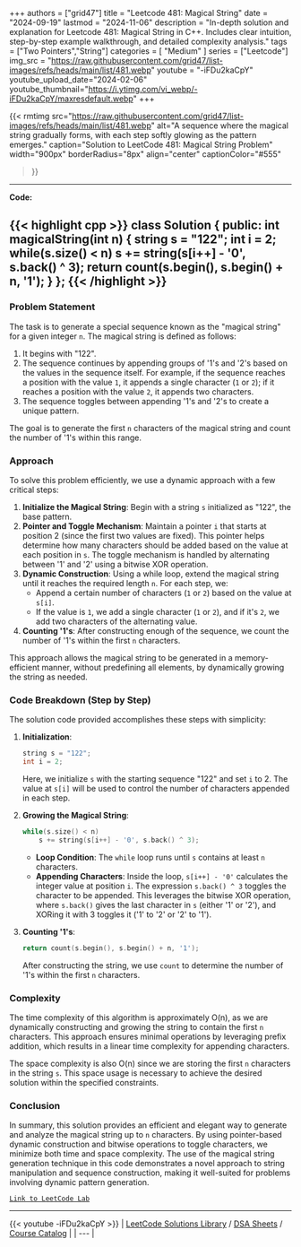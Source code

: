 
+++
authors = ["grid47"]
title = "Leetcode 481: Magical String"
date = "2024-09-19"
lastmod = "2024-11-06"
description = "In-depth solution and explanation for Leetcode 481: Magical String in C++. Includes clear intuition, step-by-step example walkthrough, and detailed complexity analysis."
tags = ["Two Pointers","String"]
categories = [
    "Medium"
]
series = ["Leetcode"]
img_src = "https://raw.githubusercontent.com/grid47/list-images/refs/heads/main/list/481.webp"
youtube = "-iFDu2kaCpY"
youtube_upload_date="2024-02-06"
youtube_thumbnail="https://i.ytimg.com/vi_webp/-iFDu2kaCpY/maxresdefault.webp"
+++


{{< rmtimg 
    src="https://raw.githubusercontent.com/grid47/list-images/refs/heads/main/list/481.webp" 
    alt="A sequence where the magical string gradually forms, with each step softly glowing as the pattern emerges."
    caption="Solution to LeetCode 481: Magical String Problem"
    width="900px"
    borderRadius="8px"
    align="center" 
    captionColor="#555"
>}}
---
**Code:**

{{< highlight cpp >}}
class Solution {
public:
    int magicalString(int n) {
        string s = "122";
        int i = 2;
        while(s.size() < n)
        s += string(s[i++] - '0', s.back() ^ 3);
        return count(s.begin(), s.begin() + n, '1');
    }
};
{{< /highlight >}}
---

### Problem Statement

The task is to generate a special sequence known as the "magical string" for a given integer `n`. The magical string is defined as follows:
1. It begins with "122".
2. The sequence continues by appending groups of '1's and '2's based on the values in the sequence itself. For example, if the sequence reaches a position with the value `1`, it appends a single character (`1` or `2`); if it reaches a position with the value `2`, it appends two characters.
3. The sequence toggles between appending '1's and '2's to create a unique pattern.

The goal is to generate the first `n` characters of the magical string and count the number of '1's within this range.

### Approach

To solve this problem efficiently, we use a dynamic approach with a few critical steps:

1. **Initialize the Magical String**: Begin with a string `s` initialized as "122", the base pattern.
2. **Pointer and Toggle Mechanism**: Maintain a pointer `i` that starts at position 2 (since the first two values are fixed). This pointer helps determine how many characters should be added based on the value at each position in `s`. The toggle mechanism is handled by alternating between '1' and '2' using a bitwise XOR operation.
3. **Dynamic Construction**: Using a while loop, extend the magical string until it reaches the required length `n`. For each step, we:
   - Append a certain number of characters (`1` or `2`) based on the value at `s[i]`. 
   - If the value is `1`, we add a single character (`1` or `2`), and if it's `2`, we add two characters of the alternating value.
4. **Counting '1's**: After constructing enough of the sequence, we count the number of '1's within the first `n` characters.

This approach allows the magical string to be generated in a memory-efficient manner, without predefining all elements, by dynamically growing the string as needed.

### Code Breakdown (Step by Step)

The solution code provided accomplishes these steps with simplicity:

1. **Initialization**:
   ```cpp
   string s = "122";
   int i = 2;
   ```
   Here, we initialize `s` with the starting sequence "122" and set `i` to 2. The value at `s[i]` will be used to control the number of characters appended in each step.

2. **Growing the Magical String**:
   ```cpp
   while(s.size() < n)
       s += string(s[i++] - '0', s.back() ^ 3);
   ```
   - **Loop Condition**: The `while` loop runs until `s` contains at least `n` characters.
   - **Appending Characters**: Inside the loop, `s[i++] - '0'` calculates the integer value at position `i`. The expression `s.back() ^ 3` toggles the character to be appended. This leverages the bitwise XOR operation, where `s.back()` gives the last character in `s` (either '1' or '2'), and XORing it with 3 toggles it ('1' to '2' or '2' to '1').

3. **Counting '1's**:
   ```cpp
   return count(s.begin(), s.begin() + n, '1');
   ```
   After constructing the string, we use `count` to determine the number of '1's within the first `n` characters.

### Complexity

The time complexity of this algorithm is approximately O(n), as we are dynamically constructing and growing the string to contain the first `n` characters. This approach ensures minimal operations by leveraging prefix addition, which results in a linear time complexity for appending characters.

The space complexity is also O(n) since we are storing the first `n` characters in the string `s`. This space usage is necessary to achieve the desired solution within the specified constraints.

### Conclusion

In summary, this solution provides an efficient and elegant way to generate and analyze the magical string up to `n` characters. By using pointer-based dynamic construction and bitwise operations to toggle characters, we minimize both time and space complexity. The use of the magical string generation technique in this code demonstrates a novel approach to string manipulation and sequence construction, making it well-suited for problems involving dynamic pattern generation.

[`Link to LeetCode Lab`](https://leetcode.com/problems/magical-string/description/)

---
{{< youtube -iFDu2kaCpY >}}
| [LeetCode Solutions Library](https://grid47.xyz/leetcode/) / [DSA Sheets](https://grid47.xyz/sheets/) / [Course Catalog](https://grid47.xyz/courses/) |
| --- |
